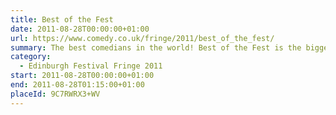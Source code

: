 ```yaml
---
title: Best of the Fest
date: 2011-08-28T00:00:00+01:00
url: https://www.comedy.co.uk/fringe/2011/best_of_the_fest/
summary: The best comedians in the world! Best of the Fest is the biggest night of comedy in Edinburgh. It’s a guaranteed night of unabashed showing off and big laughs.
category:
  - Edinburgh Festival Fringe 2011
start: 2011-08-28T00:00:00+01:00
end: 2011-08-28T01:15:00+01:00
placeId: 9C7RWRX3+WV
---
```

